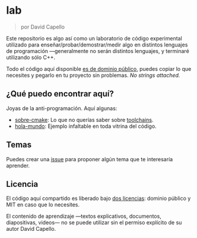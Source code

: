 # lab

> por David Capello

Este repositorio es algo así como un laboratorio de código
experimental utilizado para enseñar/probar/demostrar/medir algo en
distintos lenguajes de programación —generalmente no serán distintos
lenguajes, y terminaré utilizando sólo C++.

Todo el código aquí disponible [es de dominio público](#licencia),
puedes copiar lo que necesites y pegarlo en tu proyecto sin problemas.
*No strings attached.*

## ¿Qué puedo encontrar aquí?

Joyas de la anti-programación. Aquí algunas:

* [sobre-cmake](sobre-cmake/README.md): Lo que no querías saber sobre
  [toolchains](https://es.wikipedia.org/wiki/Cadena_de_herramientas).
* [hola-mundo](hola-mundo/): Ejemplo infaltable en toda
  vitrina del código.

## Temas

Puedes crear una [issue](https://github.com/dacap/lab/issues) para
proponer algún tema que te interesaría aprender.

## Licencia

El código aquí compartido es liberado bajo [dos licencias](LICENSE.txt):
dominio público y MIT en caso que lo necesites.

El contenido de aprendizaje —textos explicativos, documentos,
diapositivas, videos— no se puede utilizar sin el permiso explícito
de su autor David Capello.
